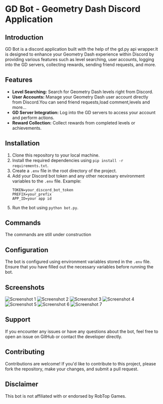 
# GD Bot - Geometry Dash Discord Application

## Introduction
GD Bot is a discord application built with the help of the gd.py api wrapper.It is designed to enhance your Geometry Dash experience within Discord by providing various features such as level searching, user accounts, logging into the GD servers, collecting rewards, sending friend requests, and more.

## Features
- **Level Searching:** Search for Geometry Dash levels right from Discord.
- **User Accounts:** Manage your Geometry Dash user account directly from Discord.You can send friend requests,load comment,levels and more...
- **GD Server Integration:** Log into the GD servers to access your account and perform actions.
- **Reward Collection:** Collect rewards from completed levels or achievements.

## Installation
1. Clone this repository to your local machine.
2. Install the required dependencies using `pip install -r requirements.txt`.
3. Create a `.env` file in the root directory of the project.
4. Add your Discord bot token and any other necessary environment variables to the `.env` file. Example:
   ```
   TOKEN=your_discord_bot_token
   PREFIX=your_prefix
   APP_ID=your app id
5. Run the bot using `python bot.py`.

## Commands
The commands are still under construction 
## Configuration
The bot is configured using environment variables stored in the `.env` file. Ensure that you have filled out the necessary variables before running the bot.

## Screenshots
![Screenshot 1](Screenshots/Screenshot_1.png)
![Screenshot 2](Screenshots/Screenshot_2.png)
![Screenshot 3](Screenshots/Screenshot_3.png)
![Screenshot 4](Screenshots/Screenshot_4.png)
![Screenshot 5](Screenshots/Screenshot_5.png)
![Screenshot 6](Screenshots/Screenshot_6.png)
![Screenshot 7](Screenshots/Screenshot_7.png)

## Support
If you encounter any issues or have any questions about the bot, feel free to open an issue on GitHub or contact the developer directly.

## Contributing
Contributions are welcome! If you'd like to contribute to this project, please fork the repository, make your changes, and submit a pull request.

## Disclaimer
This bot is not affiliated with or endorsed by RobTop Games.


